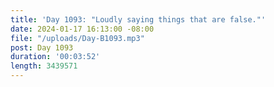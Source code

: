 ```yaml
---
title: 'Day 1093: "Loudly saying things that are false."'
date: 2024-01-17 16:13:00 -08:00
file: "/uploads/Day-B1093.mp3"
post: Day 1093
duration: '00:03:52'
length: 3439571
---
```


